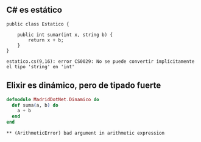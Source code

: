 ## C# es estático


```chsarp
public class Estatico {  

    public int sumar(int x, string b) {
        return x + b;
    }
}
```

```
estatico.cs(9,16): error CS0029: No se puede convertir implícitamente el tipo 'string' en 'int'
```



## Elixir es dinámico, pero de tipado fuerte

```elixir
defmodule MadridDotNet.Dinamico do
  def suma(a, b) do
    a + b
  end
end
```

```
** (ArithmeticError) bad argument in arithmetic expression
```

